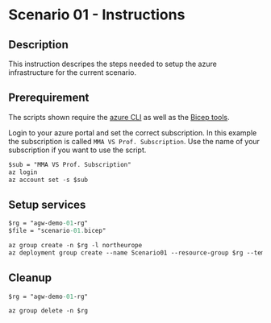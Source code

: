 # Scenario 01 - Instructions

## Description

This instruction descripes the steps needed to setup the azure
infrastructure for the current scenario.

## Prerequirement

The scripts shown require the [azure CLI](https://learn.microsoft.com/en-us/cli/azure/install-azure-cli)
as well as the [Bicep tools](https://learn.microsoft.com/en-us/azure/azure-resource-manager/bicep/install).

Login to your azure portal and set the correct subscription.
In this example the subscription is called `MMA VS Prof. Subscription`. Use
the name of your subscription if you want to use the script.

```ps
$sub = "MMA VS Prof. Subscription"
az login
az account set -s $sub
```

## Setup services

```ps
$rg = "agw-demo-01-rg"
$file = "scenario-01.bicep"

az group create -n $rg -l northeurope
az deployment group create --name Scenario01 --resource-group $rg --template-file $file
```

## Cleanup

```ps
$rg = "agw-demo-01-rg"

az group delete -n $rg
```